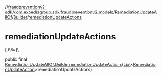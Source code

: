 //[fraudpreventionv2-sdk](../../../../index.md)/[com.expediagroup.sdk.fraudpreventionv2.models](../../index.md)/[RemediationUpdateAllOf](../index.md)/[Builder](index.md)/[remediationUpdateActions](remediation-update-actions.md)

# remediationUpdateActions

[JVM]\

public final [RemediationUpdateAllOf.Builder](index.md)[remediationUpdateActions](remediation-update-actions.md)([List](https://docs.oracle.com/javase/8/docs/api/java/util/List.html)&lt;[RemediationUpdateAction](../../-remediation-update-action/index.md)&gt;remediationUpdateActions)
